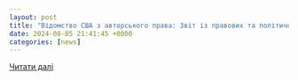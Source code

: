 ```yaml
---
layout: post
title: "Відомство США з авторського права: Звіт із правових та політичних питань авторського права і ШІ - Юридична Газета"
date: 2024-08-05 21:41:45 +0000
categories: [news]
---
```


[Читати далі](https://yur-gazeta.com/publications/practice/zahist-intelektualnoyi-vlasnosti-avtorske-pravo/vidomstvo-ssha-z-avtorskogo-prava-zvit-iz-pravovih-ta-politichnih-pitan-avtorskogo-prava-i-shi.html)
